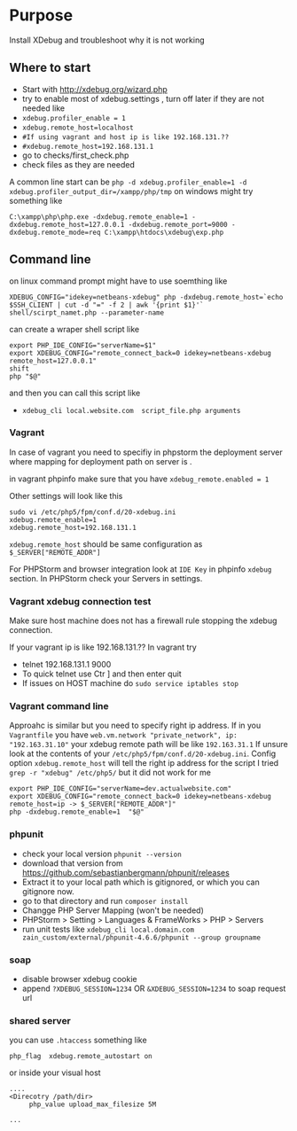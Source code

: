 # Purpose

Install XDebug and troubleshoot why it is not working

## Where to start

*  Start with http://xdebug.org/wizard.php
*  try to enable most of xdebug.settings , turn off later if they are not needed
   like
 * `xdebug.profiler_enable = 1`
 * `xdebug.remote_host=localhost`
 * `#If using vagrant and host ip is like 192.168.131.??`
 * `#xdebug.remote_host=192.168.131.1`
* go to checks/first_check.php
* check files as they are needed

A common line start can be
`php -d xdebug.profiler_enable=1 -d xdebug.profiler_output_dir=/xampp/php/tmp`
 on windows might try something like

```
C:\xampp\php\php.exe -dxdebug.remote_enable=1 -dxdebug.remote_host=127.0.0.1 -dxdebug.remote_port=9000 -dxdebug.remote_mode=req C:\xampp\htdocs\xdebug\exp.php
```

## Command line
on linux command prompt might have to use soemthing like

```
XDEBUG_CONFIG="idekey=netbeans-xdebug" php -dxdebug.remote_host=`echo $SSH_CLIENT | cut -d "=" -f 2 | awk '{print $1}'` shell/scirpt_namet.php --parameter-name
```
can create a wraper shell script like
```
export PHP_IDE_CONFIG="serverName=$1"
export XDEBUG_CONFIG="remote_connect_back=0 idekey=netbeans-xdebug remote_host=127.0.0.1"
shift
php "$@"
```
and then you can call this script like
* `xdebug_cli local.website.com  script_file.php arguments`


### Vagrant

In case of vagrant you need to specifiy in phpstorm the deployment server where mapping for deployment path on server is .

in vagrant phpinfo make sure that you have `xdebug_remote.enabled = 1`

Other settings will look like this


```
sudo vi /etc/php5/fpm/conf.d/20-xdebug.ini
xdebug.remote_enable=1
xdebug.remote_host=192.168.131.1
```
`xdebug.remote_host` should be same configuration as `$_SERVER["REMOTE_ADDR"]`

For PHPStorm and browser integration look at `IDE Key` in phpinfo `xdebug` section.
In PHPStorm check your Servers in settings.

### Vagrant xdebug connection test
Make sure host machine does not has a firewall rule stopping the xdebug connection.

If your vagrant ip is like 192.168.131.?? In vagrant try
* telnet 192.168.131.1 9000
* To quick telnet use Ctr ] and then enter quit
* If issues on HOST machine do `sudo service iptables stop`

### Vagrant command line 

Approahc is similar but you need to specify right ip address. 
If in you `Vagrantfile` you have `web.vm.network "private_network", ip: "192.163.31.10"`
your xdebug remote path will be like `192.163.31.1`
If unsure look at the contents of your `/etc/php5/fpm/conf.d/20-xdebug.ini`.
Config option `xdebug.remote_host` will tell the right ip address for the script
I tried `grep -r "xdebug" /etc/php5/` but it did not work for me
```
export PHP_IDE_CONFIG="serverName=dev.actualwebsite.com"
export XDEBUG_CONFIG="remote_connect_back=0 idekey=netbeans-xdebug remote_host=ip -> $_SERVER["REMOTE_ADDR"]"
php -dxdebug.remote_enable=1  "$@"
```

### phpunit

* check your local version `phpunit --version`
* download that version from https://github.com/sebastianbergmann/phpunit/releases
* Extract it to your local path which is gitignored, or which you can gitignore now.
* go to that directory and run `composer install`
* Changge PHP Server Mapping (won't be needed)
* PHPStorm > Setting > Languages & FrameWorks > PHP > Servers
* run unit tests like `xdebug_cli local.domain.com zain_custom/external/phpunit-4.6.6/phpunit --group groupname`

### soap
* disable browser xdebug cookie
* append `?XDEBUG_SESSION=1234` OR `&XDEBUG_SESSION=1234` to soap request url

### shared server
you can use `.htaccess` something like
```
php_flag  xdebug.remote_autostart on
```

or inside your visual host 
```
....
<Direcotry /path/dir>
     php_value upload_max_filesize 5M

...
